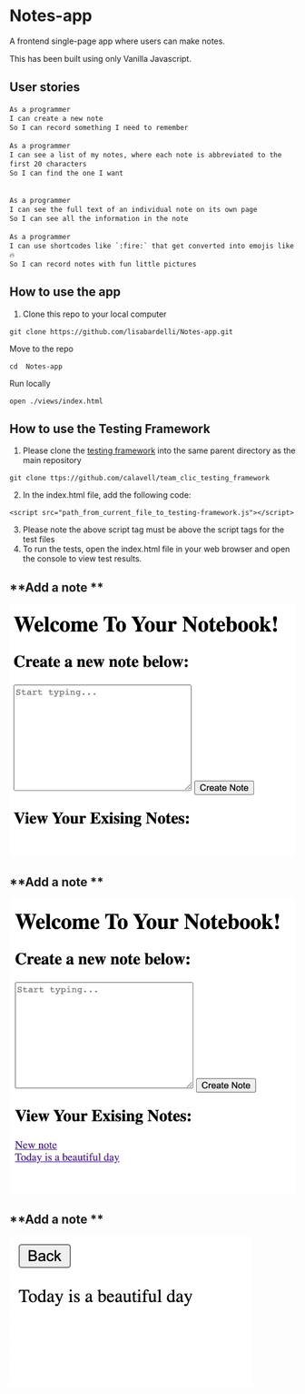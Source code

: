 # Notes-app
A frontend single-page app where users can make notes. 

This has been built using only Vanilla Javascript.

## User stories ##

```
As a programmer
I can create a new note
So I can record something I need to remember

As a programmer
I can see a list of my notes, where each note is abbreviated to the first 20 characters
So I can find the one I want


As a programmer
I can see the full text of an individual note on its own page
So I can see all the information in the note

As a programmer
I can use shortcodes like `:fire:` that get converted into emojis like 🔥
So I can record notes with fun little pictures
```


## How to use the app ##

1. Clone this repo to your local computer

```
git clone https://github.com/lisabardelli/Notes-app.git

```

Move to the repo

```
cd  Notes-app

```

Run locally
```
open ./views/index.html 
```


## How to use the Testing Framework ##
1. Please clone the [testing framework](https://github.com/calavell/team_clic_testing_framework) into the same parent directory as the main repository


```
git clone ttps://github.com/calavell/team_clic_testing_framework
```
2. In the index.html file, add the following code:

```
<script src="path_from_current_file_to_testing-framework.js"></script>
```
3. Please note the above script tag must be above the script tags for the test files
4. To run the tests, open the index.html file in your web browser and open the console to view test results.

## **Add a note **
![Add a note](add_note.png)
## **Add a note **
![See notes](See_notes.png)
## **Add a note **
![Single note](Single_note.png)